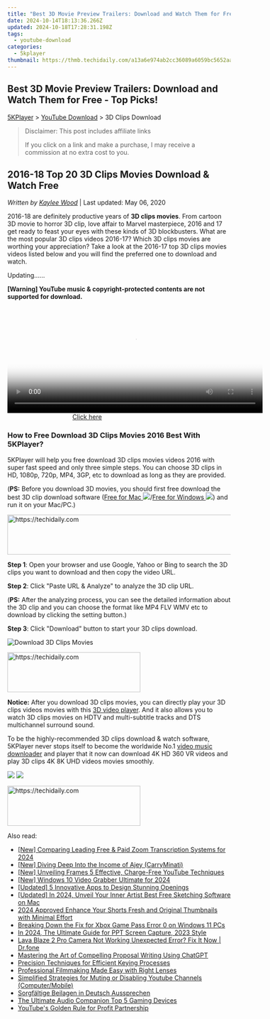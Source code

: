 ```yaml
---
title: "Best 3D Movie Preview Trailers: Download and Watch Them for Free - Top Picks!"
date: 2024-10-14T18:13:36.266Z
updated: 2024-10-18T17:28:31.198Z
tags:
  - youtube-download
categories:
  - 5kplayer
thumbnail: https://thmb.techidaily.com/a13a6e974ab2cc36089a6059bc5652aa7fea0848996089325ea48fd7dd51fd22.jpg
---
```


## Best 3D Movie Preview Trailers: Download and Watch Them for Free - Top Picks!

[5KPlayer](https://tools.techidaily.com/5kplayer/products/) \> [YouTube Download](https://tools.techidaily.com/5kplayer/youtube-download/) \> 3D Clips Download

>  Disclaimer: This post includes affiliate links
>
>  If you click on a link and make a purchase, I may receive a commission at no extra cost to you.
>

## 2016-18 Top 20 3D Clips Movies Download & Watch Free

 _Written by [Kaylee Wood](https://www.quora.com/profile/Amanda-Hu-21)_ | Last updated: May 06, 2020 

2016-18 are definitely productive years of **3D clips movies**. From cartoon 3D movie to horror 3D clip, love affair to Marvel masterpiece, 2016 and 17 get ready to feast your eyes with these kinds of 3D blockbusters. What are the most popular 3D clips videos 2016-17? Which 3D clips movies are worthing your appreciation? Take a look at the 2016-17 top 3D clips movies videos listed below and you will find the preferred one to download and watch.

Updating......

**\[Warning\] YouTube music & copyright-protected contents are not supported for download.**

<!-- affiliate ads begin -->
<span id="1983446">
					<video width="576" height="240" style="cursor:pointer"
           poster="//a.impactradius-go.com/display-clicktoplayimage/1983446.png"
           onclick="if(!this.playClicked){this.play();this.setAttribute('controls',true);this.playClicked=true;}">
	   <source src="//a.impactradius-go.com/display-ad/22993-1983446">
	   <img src="//a.impactradius-go.com/display-clicktoplayimage/1983446.png" style="border: none; height: 100%; width: 100%; object-fit: contain">
	</video>
	<div style="width:360px;text-align:center"><a href="javascript:window.open(decodeURIComponent('https%3A%2F%2Fhomestyler.sjv.io%2Fc%2F5597632%2F1983446%2F22993'), '_blank');void(0);">Click here</a></div>
</span>
<img height="0" width="0" src="https://imp.pxf.io/i/5597632/1983446/22993" style="position:absolute;visibility:hidden;" border="0" />
<!-- affiliate ads end -->

### How to Free Download 3D Clips Movies 2016 Best With 5KPlayer?

5KPlayer will help you free download 3D clips movies videos 2016 with super fast speed and only three simple steps. You can choose 3D clips in HD, 1080p, 720p, MP4, 3GP, etc to download as long as they are provided.

(**PS:** Before you download 3D movies, you should first free download the best 3D clip download software ([Free for Mac ![](https://www.5kplayer.com/youtube-download/../image/download-mac/dicon.png)](https://tools.techidaily.com/5kplayer/products/)/[Free for Windows ![](https://www.5kplayer.com/youtube-download/../image/download-mac/dicon.png)](https://tools.techidaily.com/5kplayer/products/)) and run it on your Mac/PC.)

<!-- affiliate ads begin -->
<a href="https://dhgate.sjv.io/c/5597632/1175223/12108" target="_top" id="1175223">
  <img src="//a.impactradius-go.com/display-ad/12108-1175223" border="0" alt="https://techidaily.com" width="728" height="90"/>
</a>
<img height="0" width="0" src="https://dhgate.sjv.io/i/5597632/1175223/12108" style="position:absolute;visibility:hidden;" border="0" />
<!-- affiliate ads end -->

**Step 1**: Open your browser and use Google, Yahoo or Bing to search the 3D clips you want to download and then copy the video URL.

**Step 2**: Click "Paste URL & Analyze" to analyze the 3D clip URL. 

(**PS:** After the analyzing process, you can see the detailed information about the 3D clip and you can choose the format like MP4 FLV WMV etc to download by clicking the setting button.)

**Step 3**: Click "Download" button to start your 3D clips download.

![Download 3D Clips Movies](https://www.5kplayer.com/youtube-download/img/4k-youtube-download.jpg) 

<!-- affiliate ads begin -->
<a href="https://aligracehair.sjv.io/c/5597632/1883998/19272" target="_top" id="1883998">
  <img src="//a.impactradius-go.com/display-ad/19272-1883998" border="0" alt="https://techidaily.com" width="300" height="90"/>
</a>
<img height="0" width="0" src="https://aligracehair.sjv.io/i/5597632/1883998/19272" style="position:absolute;visibility:hidden;" border="0" />
<!-- affiliate ads end -->

  
**Notice:** After you download 3D clips movies, you can directly play your 3D clips videos movies with this [3D video player](https://tools.techidaily.com/5kplayer/video-music-player/). And it also allows you to watch 3D clips movies on HDTV and multi-subtitle tracks and DTS multichannel surround sound. 

To be the highly-recommended 3D clips download & watch software, 5KPlayer never stops itself to become the worldwide No.1 [video music downloader](https://tools.techidaily.com/5kplayer/youtube-download/) and player that it now can download 4K HD 360 VR videos and play 3D clips 4K 8K UHD videos movies smoothly. 

[![](https://www.5kplayer.com/youtube-download/../button/freedownwhitewin.png)](https://tools.techidaily.com/5kplayer/products/) [![](https://www.5kplayer.com/youtube-download/../button/freedownbackmac.png)](https://tools.techidaily.com/5kplayer/products/)

<!-- affiliate ads begin -->
<a href="https://aligracehair.sjv.io/c/5597632/2135414/19272" target="_top" id="2135414">
  <img src="//a.impactradius-go.com/display-ad/19272-2135414" border="0" alt="https://techidaily.com" width="300" height="90"/>
</a>
<img height="0" width="0" src="https://aligracehair.sjv.io/i/5597632/2135414/19272" style="position:absolute;visibility:hidden;" border="0" />
<!-- affiliate ads end -->

<ins class="adsbygoogle"
     style="display:block"
     data-ad-format="autorelaxed"
     data-ad-client="ca-pub-7571918770474297"
     data-ad-slot="1223367746"></ins>

<ins class="adsbygoogle"
     style="display:block"
     data-ad-client="ca-pub-7571918770474297"
     data-ad-slot="8358498916"
     data-ad-format="auto"
     data-full-width-responsive="true"></ins>

<span class="atpl-alsoreadstyle">Also read:</span>
<div><ul>
<li><a href="https://desktop-recording.techidaily.com/new-comparing-leading-free-and-paid-zoom-transcription-systems-for-2024/"><u>[New] Comparing Leading Free & Paid Zoom Transcription Systems for 2024</u></a></li>
<li><a href="https://youtube-video-recordings.techidaily.com/new-diving-deep-into-the-income-of-ajey-carryminati/"><u>[New] Diving Deep Into the Income of Ajey (CarryMinati)</u></a></li>
<li><a href="https://youtube-web.techidaily.com/nveiling-frames-5-effective-charge-free-youtube-techniques/"><u>[New] Unveiling Frames 5 Effective, Charge-Free YouTube Techniques</u></a></li>
<li><a href="https://desktop-recording.techidaily.com/new-windows-10-video-grabber-ultimate-for-2024/"><u>[New] Windows 10 Video Grabber Ultimate for 2024</u></a></li>
<li><a href="https://youtube-video-recordings.techidaily.com/updated-5-innovative-apps-to-design-stunning-openings/"><u>[Updated] 5 Innovative Apps to Design Stunning Openings</u></a></li>
<li><a href="https://fox-helps.techidaily.com/updated-in-2024-unveil-your-inner-artist-best-free-sketching-software-on-mac/"><u>[Updated] In 2024, Unveil Your Inner Artist Best Free Sketching Software on Mac</u></a></li>
<li><a href="https://youtube-video-recordings.techidaily.com/2024-approved-enhance-your-shorts-fresh-and-original-thumbnails-with-minimal-effort/"><u>2024 Approved Enhance Your Shorts Fresh and Original Thumbnails with Minimal Effort</u></a></li>
<li><a href="https://win11-tips.techidaily.com/breaking-down-the-fix-for-xbox-game-pass-error-0-on-windows-11-pcs/"><u>Breaking Down the Fix for Xbox Game Pass Error 0 on Windows 11 PCs</u></a></li>
<li><a href="https://remote-screen-capture.techidaily.com/in-2024-the-ultimate-guide-for-ppt-screen-capture-2023-style/"><u>In 2024, The Ultimate Guide for PPT Screen Capture, 2023 Style</u></a></li>
<li><a href="https://howto.techidaily.com/lava-blaze-2-pro-camera-not-working-unexpected-error-fix-it-now-drfone-by-drfone-fix-android-problems-fix-android-problems/"><u>Lava Blaze 2 Pro Camera Not Working Unexpected Error? Fix It Now | Dr.fone</u></a></li>
<li><a href="https://tech-hub.techidaily.com/mastering-the-art-of-compelling-proposal-writing-using-chatgpt/"><u>Mastering the Art of Compelling Proposal Writing Using ChatGPT</u></a></li>
<li><a href="https://youtube-video-recordings.techidaily.com/precision-techniques-for-efficient-keying-processes/"><u>Precision Techniques for Efficient Keying Processes</u></a></li>
<li><a href="https://youtube-video-recordings.techidaily.com/professional-filmmaking-made-easy-with-right-lenses/"><u>Professional Filmmaking Made Easy with Right Lenses</u></a></li>
<li><a href="https://youtube-video-recordings.techidaily.com/simplified-strategies-for-muting-or-disabling-youtube-channels-computermobile/"><u>Simplified Strategies for Muting or Disabling Youtube Channels (Computer/Mobile)</u></a></li>
<li><a href="https://mondly-stories.techidaily.com/sorgfaltige-beilagen-in-deutsch-aussprechen/"><u>Sorgfältige Beilagen in Deutsch Aussprechen</u></a></li>
<li><a href="https://youtube-video-recordings.techidaily.com/the-ultimate-audio-companion-top-5-gaming-devices/"><u>The Ultimate Audio Companion Top 5 Gaming Devices</u></a></li>
<li><a href="https://youtube-video-recordings.techidaily.com/youtubes-golden-rule-for-profit-partnership/"><u>YouTube's Golden Rule for Profit Partnership</u></a></li>
</ul></div>


